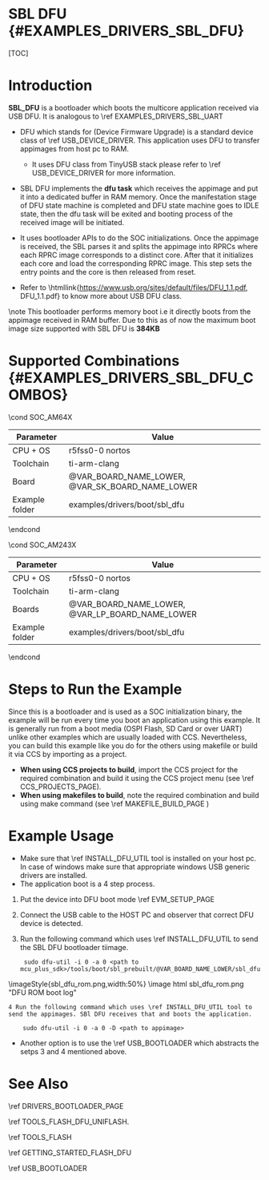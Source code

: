 # SBL DFU {#EXAMPLES_DRIVERS_SBL_DFU}

[TOC]

# Introduction


**SBL_DFU** is a bootloader which boots the multicore application received via USB DFU. It is analogous to \ref EXAMPLES_DRIVERS_SBL_UART

- DFU which stands for (Device Firmware Upgrade) is a standard device class of \ref USB_DEVICE_DRIVER. This application uses DFU to transfer appimages from host pc to RAM. 

	- It uses DFU class from TinyUSB stack please refer to \ref USB_DEVICE_DRIVER for more information. 

- SBL DFU implements the **dfu task** which receives the appimage and put it into a dedicated buffer in RAM memory. Once the manifestation stage of DFU state machine is completed and DFU state machine goes to IDLE state, then the dfu task will be exited and booting process of the received image will be initiated. 

- It uses bootloader APIs to do the SOC initializations. Once the appimage is received, the SBL parses it and splits the appimage into RPRCs where each RPRC image corresponds to a distinct core. 
After that it initializes each core and load the corresponding RPRC image. This step sets the entry points and the core is then released from reset. 

- Refer to \htmllink{https://www.usb.org/sites/default/files/DFU_1.1.pdf, DFU_1.1.pdf} to know more about USB DFU class. 

\note This bootloader performs memory boot i.e it directly boots from the appimage received in RAM buffer. Due to this as of now the maximum boot image size supported with SBL DFU is **384KB** 

# Supported Combinations {#EXAMPLES_DRIVERS_SBL_DFU_COMBOS}

\cond SOC_AM64X

 Parameter      | Value
 ---------------|-----------
 CPU + OS       | r5fss0-0 nortos
 Toolchain      | ti-arm-clang
 Board          | @VAR_BOARD_NAME_LOWER, @VAR_SK_BOARD_NAME_LOWER
 Example folder | examples/drivers/boot/sbl_dfu

\endcond

\cond SOC_AM243X

 Parameter      | Value
 ---------------|-----------
 CPU + OS       | r5fss0-0 nortos
 Toolchain      | ti-arm-clang
 Boards         | @VAR_BOARD_NAME_LOWER, @VAR_LP_BOARD_NAME_LOWER
 Example folder | examples/drivers/boot/sbl_dfu

\endcond

# Steps to Run the Example

Since this is a bootloader and is used as a SOC initialization binary, the example will be run every time you boot an application using this example. It is generally run from a boot media (OSPI Flash, SD Card or over UART) unlike other examples which are usually loaded with CCS. Nevertheless, you can build this example like you do for the others using makefile or build it via CCS by importing as a project.

- **When using CCS projects to build**, import the CCS project for the required combination
  and build it using the CCS project menu (see \ref CCS_PROJECTS_PAGE).
- **When using makefiles to build**, note the required combination and build using
  make command (see \ref MAKEFILE_BUILD_PAGE )

# Example Usage

- Make sure that \ref INSTALL_DFU_UTIL tool is installed on your host pc. In case of windows make sure that appropriate windows USB generic drivers are installed. 
- The application boot is a 4 step process. 

1. Put the device into DFU boot mode \ref EVM_SETUP_PAGE
2. Connect the USB cable to the HOST PC and observer that correct DFU device is detected. 
3. Run the following command which uses \ref INSTALL_DFU_UTIL to send the SBL DFU bootloader tiimage. 


        sudo dfu-util -i 0 -a 0 <path to mcu_plus_sdk>/tools/boot/sbl_prebuilt/@VAR_BOARD_NAME_LOWER/sbl_dfu.release.hs_fs.tiimage 

 \imageStyle{sbl_dfu_rom.png,width:50%}
 \image html sbl_dfu_rom.png "DFU ROM boot log"

    4 Run the following command which uses \ref INSTALL_DFU_UTIL tool to send the appimages. SBl DFU receives that and boots the application. 

        sudo dfu-util -i 0 -a 0 -D <path to appimage>

- Another option is to use the \ref USB_BOOTLOADER which abstracts the setps 3 and 4 mentioned above. 

# See Also

\ref DRIVERS_BOOTLOADER_PAGE

\ref TOOLS_FLASH_DFU_UNIFLASH. 

\ref TOOLS_FLASH 

\ref GETTING_STARTED_FLASH_DFU

\ref USB_BOOTLOADER 


